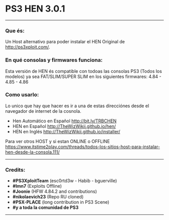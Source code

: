 # PS3 HEN 3.0.1
---

### Que és:

Un Host alternativo para poder instalar el HEN Original de http://ps3xploit.com/.

### En qué consolas y firmwares funciona:

Esta versión de HEN és compatible con todoas las consolas PS3 (Todos los modelos) ya sea FAT/SLIM/SUPER SLIM en los
siguientes firmwares: 4.84 - 4.85 - 4.86

### Como usarlo:

Lo unico que hay que hacer es ir a una de estas direcciónes desde el navegador de internet de la cosnola.
- Hen Automático en Español http://bit.ly/TRBCHEN
- HEN en Español http://TheWizWikii.github.io/hen/  
- HEN en Inglés http://TheWizWikii.github.io/installer/ 

Para ver otros HOST y si estan ONLINE o OFFLINE
https://www.itstime2play.com/threads/todos-los-sitios-host-para-instalar-hen-desde-la-consola.111/

---

### Credits:

- **#PS3XploitTeam** (esc0rtd3w - Habib - bguerville)
- **#lmn7** (Exploits Offline)
- **#Joonie** (HFW 4.84.2 and contributions)
- **#nikolaevich23** (Repo RU cloned)
- **#PSX-PLACE** (long contribution in PS3 Scene)
- **#y a toda la comunidad de PS3**

---
